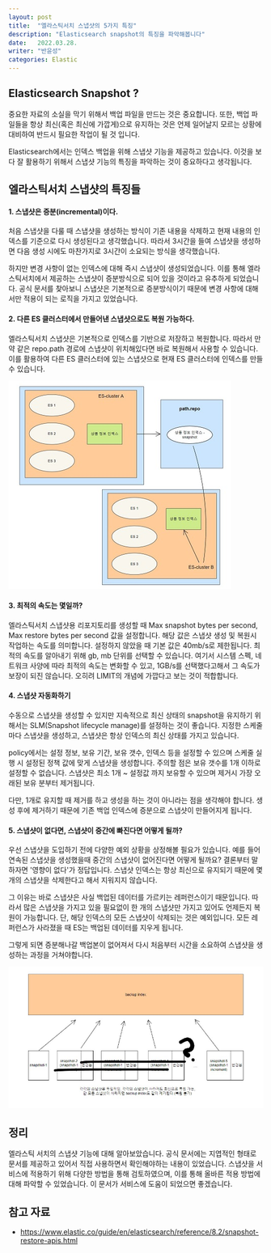 ```yaml
---
layout: post
title:  "엘라스틱서치 스냅샷의 5가지 특징"
description: "Elasticsearch snapshot의 특징을 파악해봅니다"
date:   2022.03.28.
writer: "반윤성"
categories: Elastic
---
```

## Elasticsearch Snapshot ?

중요한 자료의 소실을 막기 위해서 백업 파일을 만드는 것은 중요합니다. 또한, 백업 파일들을 항상 최신(혹은 최신에 가깝게)으로 유지하는 것은 언제 일어날지 모르는 상황에 대비하여 반드시 필요한 작업이 될 것 입니다. 

Elasticsearch에서는 인덱스 백업을 위해 스냅샷 기능을 제공하고 있습니다. 이것을 보다 잘 활용하기 위해서 스냅샷 기능의 특징을 파악하는 것이 중요하다고 생각됩니다.


## 엘라스틱서치 스냅샷의 특징들

#### 1. 스냅샷은 증분(incremental)이다.
처음 스냅샷을 다룰 때 스냅샷을 생성하는 방식이 기존 내용을 삭제하고 현재 내용의 인덱스를 기준으로 다시 생성된다고 생각했습니다. 따라서 3시간을 들여 스냅샷을 생성하면 다음 생성 시에도 마찬가지로 3시간이 소요되는
방식을 생각했습니다.

하지만 변경 사항이 없는 인덱스에 대해 즉시 스냅샷이 생성되었습니다. 이를 통해 엘라스틱서치에서 제공하는 스냅샷이 증분방식으로 되어 있을 것이라고 유추하게 되었습니다. 공식 문서를 찾아보니 스냅샷은 기본적으로 증분방식이기 때문에 변경 사항에 대해서만 적용이 되는 로직을 가지고 있었습니다.

#### 2. 다른 ES 클러스터에서 만들어낸 스냅샷으로도 복원 가능하다.
엘라스틱서치 스냅샷은 기본적으로 인덱스를 기반으로 저장하고 복원합니다.
따라서 만약 같은 repo.path 경로에 스냅샷이 위치해있다면 바로 복원해서 사용할 수 있습니다.
이를 활용하여 다른 ES 클러스터에 있는 스냅샷으로 현재 ES 클러스터에 인덱스를 만들 수 있습니다.


![/images/2022-06-03-Elasticsearch-Snapshot/image1.jpg](/images/2022-06-03-Elasticsearch-Snapshot/image1.jpg)


#### 3. 최적의 속도는 몇일까?

엘라스틱서치 스냅샷용 리포지토리를 생성할 때 Max snapshot bytes per second, Max restore bytes per second 값을 설정합니다.
해당 값은 스냅샷 생성 및 복원시 작업하는 속도를 의미합니다. 설정하지 않았을 때 기본 값은 40mb/s로 제한됩니다. 
최적의 속도를 알아내기 위해 gb, mb 단위를 선택할 수 있습니다. 여기서 시스템 스펙, 네트워크 사양에 따라 최적의 속도는 변화할 수 있고, 1GB/s를 선택했다고해서 그 속도가 보장이 되진 않습니다. 오히려 LIMIT의 개념에 가깝다고 보는 것이 적합합니다.


#### 4. 스냅샷 자동화하기

수동으로 스냅샷을 생성할 수 있지만 지속적으로 최신 상태의 snapshot을 유지하기 위해서는 SLM(Snapshot lifecycle manage)를 설정하는 것이 좋습니다. 지정한 스케줄마다 스냅샷을 생성하고, 스냅샷은 항상 인덱스의 최신 상태를 가지고 있습니다.

policy에서는 설정 정보, 보유 기간, 보유 갯수, 인덱스 등을 설정할 수 있으며 스케줄 실행 시 설정된 정책 값에 맞게 스냅샷을 생성합니다. 주의할 점은 보유 갯수를 1개 이하로 설정할 수 없습니다. 스냅샷은 최소 1개 ~ 설정값 까지 보유할 수 있으며 제거시 가장 오래된 보유 분부터 제거됩니다.

다만, 1개로 유지할 때 제거를 하고 생성을 하는 것이 아니라는 점을 생각해야 합니다. 생성 후에 제거하기 때문에
기존 백업 인덱스에 증분으로 스냅샷이 만들어지게 됩니다.


#### 5. 스냅샷이 없다면, 스냅샷이 중간에 빠진다면 어떻게 될까?
우선 스냅샷을 도입하기 전에 다양한 예외 상황을 상정해볼 필요가 있습니다. 예를 들어 연속된 스냅샷을 생성했을때 중간의 스냅샷이 없어진다면 어떻게 될까요? 결론부터 말하자면 '영향이 없다'가 정답입니다. 스냅샷 인덱스는 항상 최신으로 유지되기 때문에 몇 개의 스냅샷을 삭제한다고 해서 지워지지 않습니다.

그 이유는 바로 스냅샷은 사실 백업된 데이터를 가르키는 레퍼런스이기 때문입니다. 따라서 많은 스냅샷을 가지고 있을 필요없이 한 개의 스냅샷만 가지고 있어도 언제든지 복원이 가능합니다. 단, 해당 인덱스의 모든 스냅샷이 삭제되는 것은 예외입니다. 모든 레퍼런스가 사라졌을 때 ES는 백업된 데이터를 지우게 됩니다.

그렇게 되면 증분해나갈 백업본이 없어져서 다시 처음부터 시간을 소요하여 스냅샷을 생성하는 과정을 거쳐야합니다.


![/images/2022-06-03-Elasticsearch-Snapshot/image2.jpg](/images/2022-06-03-Elasticsearch-Snapshot/image2.jpg)



## 정리

엘라스틱 서치의 스냅샷 기능에 대해 알아보았습니다. 공식 문서에는 지엽적인 형태로 문서를 제공하고 있어서 직접
사용하면서 확인해야하는 내용이 있었습니다. 스냅샷을 서비스에 적용하기 위해 다양한 방법을 통해 검토하였으며, 이를 통해 올바른 적용 방법에 대해 파악할 수 있었습니다. 이 문서가 서비스에 도움이 되었으면 좋겠습니다.



## 참고 자료
- https://www.elastic.co/guide/en/elasticsearch/reference/8.2/snapshot-restore-apis.html